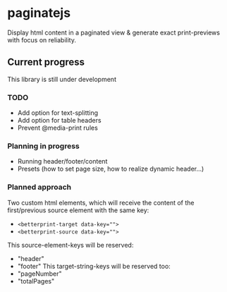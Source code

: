 # paginatejs
Display html content in a paginated view & generate exact print-previews with focus on reliability.

## Current progress
This library is still under development

### TODO
- Add option for text-splitting
- Add option for table headers
- Prevent @media-print rules

### Planning in progress
- Running header/footer/content
- Presets (how to set page size, how to realize dynamic header...)

### Planned approach
Two custom html elements, which will receive the content of the first/previous source element with the same key:

- `<betterprint-target data-key=""> `
- `<betterprint-source data-key="">`

This source-element-keys will be reserved: 
- "header"
- "footer"
This target-string-keys will be reserved too:
- "pageNumber"
- "totalPages"

